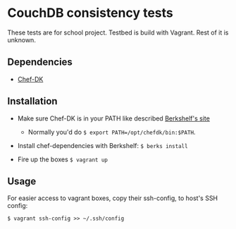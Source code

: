 CouchDB consistency tests
=========================

These tests are for school project. Testbed is build with Vagrant. Rest of it is unknown.

Dependencies
------------

* [Chef-DK](https://downloads.chef.io/chef-dk/)


Installation
------------

* Make sure Chef-DK is in your PATH like described [Berkshelf's site](http://berkshelf.com/)
  - Normally you'd do `$ export PATH=/opt/chefdk/bin:$PATH`.

* Install chef-dependencies with Berkshelf: `$ berks install`
* Fire up the boxes `$ vagrant up`


Usage
-----

For easier access to vagrant boxes, copy their ssh-config, to host's SSH config:

    $ vagrant ssh-config >> ~/.ssh/config
